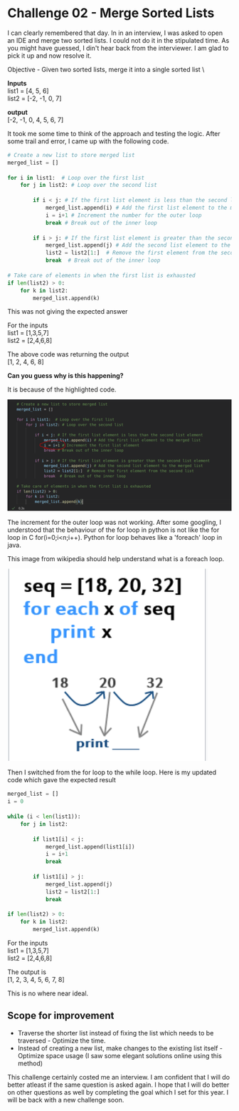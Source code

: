 # Challenge 02 - Merge Sorted Lists

I can clearly remembered that day. In in an interview, I was asked to open an IDE and merge two sorted lists. I could not do it in the stipulated time. As you might have guessed, I din't hear back from the interviewer. I am glad to pick it up and now resolve it.

Objective - Given two sorted lists, merge it into a single sorted list \

**Inputs** \
list1 = [4, 5, 6] \
list2 = [-2, -1, 0, 7]

**output** \
[-2, -1, 0, 4, 5, 6, 7] 

It took me some time to think of the approach and testing the logic. After some trail and error, I came up with the following code.

```python
# Create a new list to store merged list
merged_list = []

for i in list1:  # Loop over the first list
    for j in list2: # Loop over the second list
        
        if i < j: # If the first list element is less than the second list element
            merged_list.append(i) # Add the first list element to the merged list
            i = i+1 # Increment the number for the outer loop
            break # Break out of the inner loop
        
        if i > j: # If the first list element is greater than the second list element
            merged_list.append(j) # Add the second list element to the merged list
            list2 = list2[1:]  # Remove the first element from the second list         
            break  # Break out of the inner loop

# Take care of elements in when the first list is exhausted
if len(list2) > 0: 
    for k in list2:
        merged_list.append(k)
```

This was not giving the expected answer

For the inputs \
list1 = [1,3,5,7]  \
list2 = [2,4,6,8] 

The above code was returning the output \
[1, 2, 4, 6, 8]

**Can you guess why is this happening?**

It is because of the highlighted code. 

![merged_list_error](/images/merge_sort_error.png)



The increment for the outer loop was not working.
After some googling, I understood that the behaviour of the for loop in python is not like the for loop in C for(i=0;i<n;i++). Python for loop behaves like a 'foreach' loop in java.

This image from wikipedia should help understand what is a foreach loop.

![foreach_loop](/images/foreach_wiki.png)
 
Then I switched from the for loop to the while loop.
Here is my updated code which gave the expected result

```python
merged_list = []
i = 0

while (i < len(list1)):
    for j in list2:
        
        if list1[i] < j:
            merged_list.append(list1[i])
            i = i+1
            break

        if list1[i] > j:
            merged_list.append(j)
            list2 = list2[1:]
            break

if len(list2) > 0:
    for k in list2:
        merged_list.append(k)
```

For the inputs \
list1 = [1,3,5,7]  \
list2 = [2,4,6,8] 

The output is \
[1, 2, 3, 4, 5, 6, 7, 8]

This is no where near ideal. 

## Scope for improvement
* Traverse the shorter list instead of fixing the list which needs to be traversed - Optimize the time.
* Instead of creating a new list, make changes to the existing list itself - Optimize space usage (I saw some elegant solutions online using this method)


This challenge certainly costed me an interview. I am confident that I will do better atleast if the same question is asked again. I hope that I will do better on other questions as well by completing the goal which I set for this year. I will be back with a new challenge soon.













